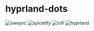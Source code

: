 # hyprland-dots
![swaync](https://github.com/SsubezZ/hyprland-dots/assets/119054422/e1384367-509d-4c73-b373-ff8f86105015)
![spicetify](https://github.com/SsubezZ/hyprland-dots/assets/119054422/fe9f53d9-fb65-46e4-9c33-6e32b5d32669)
![rofi](https://github.com/SsubezZ/hyprland-dots/assets/119054422/377fb0c8-a9dd-4f92-b26d-ebf2e3a39953)
![hyprland](https://github.com/SsubezZ/hyprland-dots/assets/119054422/9b02ebed-125c-440d-9a26-561d24263063)
